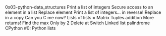 0x03-python-data_structures
Print a list of integers
Secure access to an element in a list
Replace element
Print a list of integers... in reverse!
Replace in a copy
Can you C me now?
Lists of lists = Matrix
Tuples addition
More returns!
Find the max
Only by 2
Delete at
Switch
Linked list palindrome
CPython #0: Python lists

